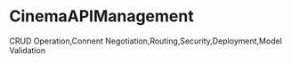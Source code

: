 # CinemaAPIManagement
CRUD Operation,Connent Negotiation,Routing,Security,Deployment,Model Validation
